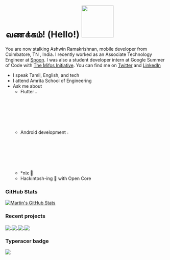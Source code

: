# வணக்கம்! (Hello!) <img src="https://media.giphy.com/media/vFKqnCdLPNOKc/giphy.gif" width = 100> 

You are now stalking Ashwin Ramakrishnan, mobile developer from Coimbatore, TN , India. I recently worked as an Associate Technology Engineer at [Spoon](https://spoon.money). I was also a student developer intern at Google Summer of Code with [The Mifos Initiative](https://www.github.com/openMF). You can find me on [Twitter][1] and [LinkedIn][2]
- I speak Tamil, English, and tech 
- I attend Amrita School of Engineering
- Ask me about 
	- Flutter <img src="https://img.icons8.com/color/48/000000/flutter.png" width=3%>
	- Android development <img src="https://img.icons8.com/fluent/48/000000/android-os.png" width=3%>
	- *nix :penguin:
	- Hackintosh-ing :apple: with Open Core

### GitHub Stats

<a href="https://github.com/ashwinkey04">
  <img align="center" src="https://github-readme-stats.vercel.app/api?username=ashwinkey04&show_icons=true&line_height=27&count_private=true&title_color=ffffff&text_color=c9cacc&icon_color=2bbc8a&bg_color=1d1f21" alt="Martin's GitHub Stats" />
</a>

### Recent projects

<a href="https://github.com/raag-music/raag">
  <img align="center" src="https://github-readme-stats.vercel.app/api/pin/?username=raag-music&repo=raag&title_color=ffffff&text_color=c9cacc&icon_color=2bbc8a&bg_color=1d1f21" />
</a>

<a href="https://github.com/ashwinkey04/lorax">
  <img align="center" src="https://github-readme-stats.vercel.app/api/pin/?username=ashwinkey04&repo=lorax&title_color=ffffff&text_color=c9cacc&icon_color=2bbc8a&bg_color=1d1f21" />
</a>

<a href="https://github.com/ashwinkey04/mifos-mobile">
  <img align="center" src="https://github-readme-stats.vercel.app/api/pin/?username=ashwinkey04&repo=mifos-mobile&title_color=ffffff&text_color=c9cacc&icon_color=2bbc8a&bg_color=1d1f21" />
</a>    

<a href="https://github.com/ashwinkey04/oc-efi">
  <img align="center" src="https://github-readme-stats.vercel.app/api/pin/?username=ashwinkey04&repo=oc-efi&title_color=ffffff&text_color=c9cacc&icon_color=2bbc8a&bg_color=1d1f21" />
</a>    

### Typeracer badge
<a href="https://data.typeracer.com/pit/profile?user=ashwinkey04&ref=badge" target="_top"><img src="https://data.typeracer.com/misc/badge?user=ashwinkey04" border="0" /></a>

[1.1]: http://i.imgur.com/tXSoThF.png (@ashwinkey04)
[2.1]: http://i.imgur.com/0o48UoR.png (github icon with padding)

<!-- icons without padding -->

[1.2]: http://i.imgur.com/wWzX9uB.png (twitter icon without padding)
[2.2]: http://i.imgur.com/9I6NRUm.png (github icon without padding)
[3.2]: https://raw.githubusercontent.com/MartinHeinz/MartinHeinz/master/linkedin-3-16.png (LinkedIn icon without padding)


<!-- links to your social media accounts -->

[1]: https://twitter.com/ashwinkey04
[2]: https://www.linkedin.com/in/ashwinkey04/
